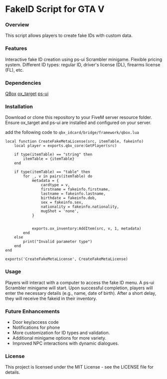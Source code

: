 # FakeID Script for GTA V
### Overview
This script allows players to create fake IDs with custom data.

### Features
Interactive fake ID creation using ps-ui Scrambler minigame.
Flexible pricing system.
Different ID types: regular ID, driver's license (DL), firearms license (FL), etc.

### Dependencies
[QBox](https://github.com/Qbox-Project/qbx_core)
[ox_target](https://github.com/overextended/ox_target)
[ps-ui](https://github.com/Project-Sloth/ps-ui)

### Installation
Download or clone this repository to your FiveM server resource folder.
Ensure ox_target and ps-ui are installed and configured on your server.

add the following code to `qbx_idcard/bridge/framework/qbox.lua`
```
local function CreateFakeMetaLicense(src, itemTable, fakeinfo)
    local player = exports.qbx_core:GetPlayer(src)

    if type(itemTable) == "string" then
        itemTable = {itemTable}
    end

    if type(itemTable) == "table" then
        for _, v in pairs(itemTable) do
            metadata = {
                cardtype = v,
                firstname = fakeinfo.firstname,
                lastname = fakeinfo.lastname,
                birthdate = fakeinfo.dob,
                sex = fakeinfo.sex,
                nationality = fakeinfo.nationality,
                mugShot = 'none',
            }


            exports.ox_inventory:AddItem(src, v, 1, metadata)
        end
    else
        print("Invalid parameter type")
    end
end

exports('CreateFakeMetaLicense', CreateFakeMetaLicense)
```

### Usage
Players will interact with a computer to access the fake ID menu.
A ps-ui Scrambler minigame will start.
Upon successful completion, players will enter the necessary details (e.g., name, date of birth).
After a short delay, they will receive the fakeid in their inventory.

### Future Enhancements
+ Door key/access code
+ Notifications for phone
+ More customization for ID types and validation.
+ Additional minigame options for more variety.
+ Improved NPC interactions with dynamic dialogues.

### License
This project is licensed under the MIT License - see the LICENSE file for details.

